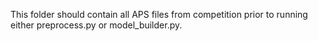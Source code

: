 This folder should contain all APS files from competition prior
to running either preprocess.py or model_builder.py.
